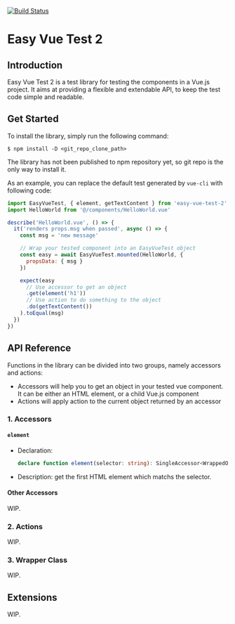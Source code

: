 [![Build Status](https://travis-ci.org/xiGUAwanOU/easy-vue-test-2.svg?branch=master)](https://travis-ci.org/xiGUAwanOU/easy-vue-test-2)

# Easy Vue Test 2

## Introduction
Easy Vue Test 2 is a test library for testing the components in a Vue.js project. It aims at providing a flexible and extendable API, to keep the test code simple and readable.

## Get Started
To install the library, simply run the following command:
```console
$ npm install -D <git_repo_clone_path>
```

The library has not been published to npm repository yet, so git repo is the only way to install it.

As an example, you can replace the default test generated by `vue-cli` with following code:

```javascript
import EasyVueTest, { element, getTextContent } from 'easy-vue-test-2'
import HelloWorld from '@/components/HelloWorld.vue'

describe('HelloWorld.vue', () => {
  it('renders props.msg when passed', async () => {
    const msg = 'new message'

    // Wrap your tested component into an EasyVueTest object
    const easy = await EasyVueTest.mounted(HelloWorld, {
      propsData: { msg }
    })

    expect(easy
      // Use accessor to get an object
      .get(element('h1'))
      // Use action to do something to the object
      .do(getTextContent())
    ).toEqual(msg)
  })
})
```

## API Reference
Functions in the library can be divided into two groups, namely accessors and actions:
* Accessors will help you to get an object in your tested vue component. It can be either an HTML element, or a child Vue.js component
* Actions will apply action to the current object returned by an accessor

### 1. Accessors
#### `element`
* Declaration:
    ```typescript
    declare function element(selector: string): SingleAccessor<WrappedObject, HTMLElement>;
    ```
* Description: get the first HTML element which matchs the selector.

#### Other Accessors
WIP.

### 2. Actions
WIP.

### 3. Wrapper Class
WIP.

## Extensions
WIP.
